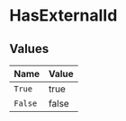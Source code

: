 # HasExternalId


## Values

| Name    | Value   |
| ------- | ------- |
| `True`  | true    |
| `False` | false   |